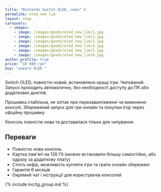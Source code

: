```yaml
---
title: "Nintendo Switch OLED, нова" #
permalink: oled_new_lim
layout: shop
carousels:
  - images: 
    - image: /images/goods/oled_new_lim/1.jpg
    - image: /images/goods/oled_new_lim/2.jpg
    - image: /images/goods/oled_new_lim/3.jpg
    - image: /images/goods/oled_new_lim/4.jpg
    - image: /images/goods/oled_new_lim/5.jpg
    - image: /images/goods/oled_new_lim/6.jpg
author_profile: true
price: "18 500 грн"
buy: "нового OLED "
---
```


Switch OLED, повністю новий, встановлено кращі ігри. Чипований. Запуск проходить автоматично, без необхідності доступу до ПК або додаткових донглів.

Прошивка стабільна, не злітає при перезавантаженні чи вимкненні консолі. Збережений запуск для гри онлайн та покупки ігор через офіційну прошивку

Консоль повністю нова та доставалася тільки для чипування. 

## Переваги
- Повністю нова консоль
- Картка пам'яті на 128 Гб (можно встановити більшу самостійно, або одразу за додаткову плату)
- Стоїть кефір, можливість купляти ігри та грати онлайн збережені
- Гарантія 6 місяців
- Окремий чат і інструкції для користувачів консолей

{% include inc/tg_group.md %}